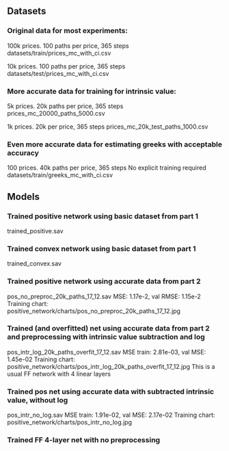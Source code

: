 ## Datasets
### Original data for most experiments:
100k prices. 100 paths per price, 365 steps
datasets/train/prices_mc_with_ci.csv

10k prices. 100 paths per price, 365 steps
datasets/test/prices_mc_with_ci.csv

### More accurate data for training for intrinsic value:
5k prices. 20k paths per price, 365 steps
prices_mc_20000_paths_5000.csv

1k prices. 20k per price, 365 steps
prices_mc_20k_test_paths_1000.csv

### Even more accurate data for estimating greeks with acceptable accuracy
100 prices. 40k paths per price, 365 steps
No explicit training required
datasets/train/greeks_mc_with_ci.csv


## Models
### Trained positive network using basic dataset from part 1
trained_positive.sav

### Trained convex network using basic dataset from part 1
trained_convex.sav

### Trained positive network using accurate data from part 2
pos_no_preproc_20k_paths_17_12.sav
MSE: 1.17e-2, val RMSE: 1.15e-2
Training chart: positive_network/charts/pos_no_preproc_20k_paths_17_12.jpg

### Trained (and overfitted) net using accurate data from part 2 and preprocessing with intrinsic value subtraction and log
pos_intr_log_20k_paths_overfit_17_12.sav
MSE train: 2.81e-03, val MSE: 1.45e-02
Training chart: positive_network/charts/pos_intr_log_20k_paths_overfit_17_12.jpg
This is a usual FF network with 4 linear layers

### Trained pos net using accurate data with subtracted intrinsic value, without log
pos_intr_no_log.sav
MSE train: 1.91e-02, val MSE: 2.17e-02
Training chart: positive_network/charts/pos_intr_no_log.jpg

### Trained FF 4-layer net with no preprocessing 

